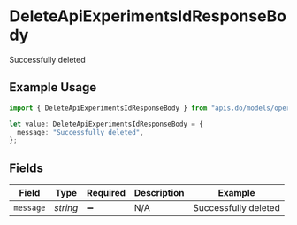 # DeleteApiExperimentsIdResponseBody

Successfully deleted

## Example Usage

```typescript
import { DeleteApiExperimentsIdResponseBody } from "apis.do/models/operations";

let value: DeleteApiExperimentsIdResponseBody = {
  message: "Successfully deleted",
};
```

## Fields

| Field                | Type                 | Required             | Description          | Example              |
| -------------------- | -------------------- | -------------------- | -------------------- | -------------------- |
| `message`            | *string*             | :heavy_minus_sign:   | N/A                  | Successfully deleted |